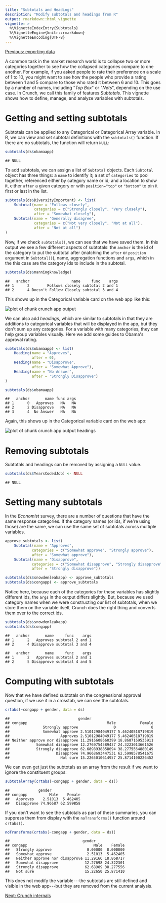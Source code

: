 ```yaml
---
title: "Subtotals and Headings"
description: "Modify subtotals and headings from R"
output: rmarkdown::html_vignette
vignette: >
  %\VignetteIndexEntry{Subtotals}
  %\VignetteEngine{knitr::rmarkdown}
  %\VignetteEncoding{UTF-8}
---
```


[Previous: exporting data](export.md)


A common task in the market research world is to collapse two or more categories together to see how the collapsed categories compare to one another. For example, if you asked people to rate their preference on a scale of 1 to 10, you might want to see how the people who provide a rating between 1 and 5 compare to those who rated it between 6 and 10. This goes by a number of names, including "_Top Box_" or "_Nets_", depending on the use case. In Crunch, we call this family of features _Subtotals_. This vignette shows how to define, manage, and analyze variables with subtotals.

# Getting and setting subtotals

Subtotals can be applied to any Categorical or Categorical Array variable. In R, we can view and set subtotal definitions with the `subtotals()` function. If there are no subtotals, the function will return `NULL`:


```r
subtotals(ds$obamaapp)
```

```
## NULL
```

To add subtotals, we can assign a list of `Subtotal` objects. Each `Subtotal` object has three things: a `name` to identify it; a set of `categories` to pool together, referenced either by category name or id; and a location to show it, either `after` a given category or with `position="top"` or `"bottom"` to pin it first or last in the list.


```r
subtotals(ds$DiversityImportant) <- list(
    Subtotal(name = "Follows closely",
             categories = c("Strongly closely", "Very closely"),
             after = "Somewhat closely"),
    Subtotal(name = "Generally disagree",
             categories = c("Not very closely", "Not at all"),
             after = "Not at all")
)
```

Now, if we check `subtotals()`, we can see that we have saved them. In this output we see a few different aspects of subtotals: the `anchor` is the id of the category to put the subtotal after (matching the `after` or `position` argument in `Subtotal()`), name, aggregation functions and `args`, which in the this case are the category ids to include in the subtotal.


```r
subtotals(ds$manningknowledge)
```

```
##   anchor                   name     func    args
## 1      2        Follows closely subtotal 2 and 1
## 2      4 Doesn't Follow Closely subtotal 3 and 4
```

This shows up in the Categorical variable card on the web app like this:

![plot of chunk crunch app output](images/manning_knowledge_subtotals.png)

We can also add _headings_, which are similar to subtotals in that they are additions to categorical variables that will be displayed in the app, but they don't sum up any categories. For a variable with many categories, they can help group variables visually. Here we add some guides to Obama's approval rating.


```r
subtotals(ds$obamaapp) <- list(
    Heading(name = "Approves",
            after = 0),
    Heading(name = "Disapprove",
            after = "Somewhat Approve"),
    Heading(name = "No Answer",
            after = "Strongly Disapprove")
)

subtotals(ds$obamaapp)
```

```
##   anchor       name func args
## 1      0   Approves   NA   NA
## 2      2 Disapprove   NA   NA
## 3      4  No Answer   NA   NA
```

Again, this shows up in the Categorical variable card on the web app:

![plot of chunk crunch app output headings](images/obama_headings.png)

# Removing subtotals

Subtotals and headings can be removed by assigning a `NULL` value.


```r
subtotals(ds$YearsCodedJob) <- NULL
```

```
## NULL
```

# Setting many subtotals

In the _Economist_ survey, there are a number of questions that have the same response categories. If the category names (or ids, if we're using those) are the same, we can use the same set of subtotals across multiple variables.


```r
approve_subtotals <- list(
    Subtotal(name = "Approves",
            categories = c("Somewhat approve", "Strongly approve"),
            after = "Somewhat approve"),
    Subtotal(name = "Disapprove",
            categories = c("Somewhat disapprove", "Strongly disapprove"),
            after = "Strongly disapprove"))
```


```r
subtotals(ds$snowdenleakapp) <- approve_subtotals
subtotals(ds$congapp) <- approve_subtotals
```

Notice here, because each of the categories for these variables has slightly different ids, the `args` in the output differs slightly. But, because we used category names when we were constructing our list of subtotals, when we store them on the variable itself, Crunch does the right thing and converts them over to the correct ids.


```r
subtotals(ds$snowdenleakapp)
subtotals(ds$congapp)
```

```
##   anchor       name     func    args
## 1      2   Approves subtotal 2 and 1
## 2      4 Disapprove subtotal 3 and 4
```

```
##   anchor       name     func    args
## 1      2   Approves subtotal 2 and 1
## 2      5 Disapprove subtotal 4 and 5
```


# Computing with subtotals

Now that we have defined subtotals on the congressional approval question, if we use it in a crosstab, we can see the subtotals.


```r
crtabs(~congapp + gender, data = ds)
```

```
##                               gender          
## congapp                                    Male           Female
##               Strongly approve                0                0
##               Somewhat approve 2.51012984049177 5.46240518719819
##                       Approves 2.51012984049177 5.46240518719819
## Neither approve nor disapprove 11.2916608660399 18.8687169535911
##            Somewhat disapprove 12.2769754589437 24.3223013661526
##            Strongly disapprove 62.6898938858094 38.2775564880149
##                     Disapprove 74.9668693447531 62.5998578541675
##                       Not sure 15.2265010614957 25.8714100226452
```

We can even get just the subtotals as an array from the result if we want to ignore the constituent groups:


```r
subtotalArray(crtabs(~congapp + gender, data = ds))
```

```
##             gender
## congapp          Male    Female
##   Approves    2.51013  5.462405
##   Disapprove 74.96687 62.599858
```

If you don't want to see the subtotals as part of these summaries, you can suppress them from display with the `noTransforms()` function around `crtabs()`.


```r
noTransforms(crtabs(~congapp + gender, data = ds))
```

```
##                                 gender
## congapp                              Male    Female
##   Strongly approve                0.00000  0.000000
##   Somewhat approve                2.51013  5.462405
##   Neither approve nor disapprove 11.29166 18.868717
##   Somewhat disapprove            12.27698 24.322301
##   Strongly disapprove            62.68989 38.277556
##   Not sure                       15.22650 25.871410
```

This does not modify the variable---the subtotals are still defined and visible in the web app---but they are removed from the current analysis.

[Next: Crunch internals](crunch-internals.md)
